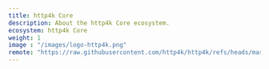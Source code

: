 ```yaml
---
title: http4k Core
description: About the http4k Core ecosystem.
ecosystem: http4k Core
weight: 1
image : "/images/logo-http4k.png"
remote: "https://raw.githubusercontent.com/http4k/http4k/refs/heads/master/README.md"
---
```

